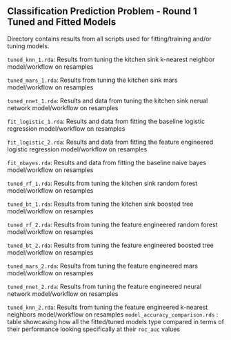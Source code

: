 ## Classification Prediction Problem - Round 1 Tuned and Fitted Models 

Directory contains results from all scripts used for fitting/training and/or tuning models. 

`tuned_knn_1.rda`: Results from tuning the kitchen sink k-nearest neighbor model/workflow on resamples

`tuned_mars_1.rda`: Results from tuning the kitchen sink mars model/workflow on resamples

`tuned_nnet_1.rda`: Results and data from tuning the kitchen sink nerual network model/workflow on resamples 

`fit_logistic_1.rda`: Results and data from fitting the baseline logistic regression model/workflow on resamples 

`fit_logistic_2.rda`: Results and data from fitting the feature engineered logistic regression model/workflow on resamples 

`fit_nbayes.rda`: Results and data from fitting the baseline naive bayes model/workflow on resamples 

`tuned_rf_1.rda`: Results from tuning the kitchen sink random forest model/workflow on resamples 

`tuned_bt_1.rda`: Results from tuning the kitchen sink boosted tree model/workflow on resamples 

`tuned_rf_2.rda`: Results from tuning the feature engineered random forest model/workflow on resamples 

`tuned_bt_2.rda`: Results from tuning the feature engineered boosted tree model/workflow on resamples 

`tuned_mars_2.rda`: Results from tuning the feature engineered mars model/workflow on resamples 

`tuned_nnet_2.rda`: Results from tuning the feature engineered neural network model/workflow on resamples

`tuned_knn_2.rda`: Results from tuning the feature engineered k-nearest neighbors model/workflow on resamples 
`model_accuracy_comparison.rds` : table showcasing how all the fitted/tuned models type compared in terms of their performance looking specifically at their `roc_auc` values
